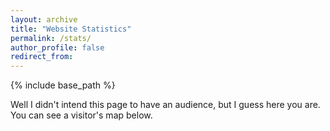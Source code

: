 ```yaml
---
layout: archive
title: "Website Statistics"
permalink: /stats/
author_profile: false
redirect_from: 
---
```


{% include base_path %}

Well I didn't intend this page to have an audience, but I guess here you are. You can see a visitor's map below.

<script type="text/javascript" id="clustrmaps" src="//clustrmaps.com/map_v2.js?d=KtY8qPt0TW8qtWImKruNkCXOPsWXEKJLrS0mYExQ5ss&cl=ffffff&w=a"></script>